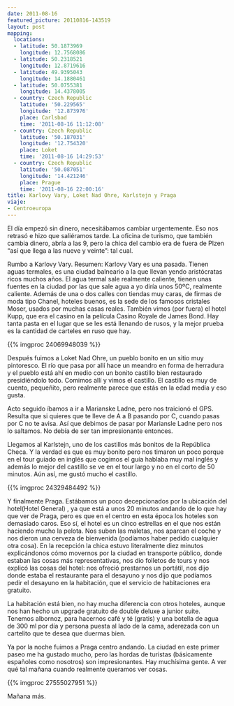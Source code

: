 ```yaml
---
date: 2011-08-16
featured_picture: 20110816-143519
layout: post
mapping:
  locations:
  - latitude: 50.1873969
    longitude: 12.7568086
  - latitude: 50.2318521
    longitude: 12.8719616
  - latitude: 49.9395043
    longitude: 14.1880461
  - latitude: 50.0755381
    longitude: 14.4378005
  - country: Czech Republic
    latitude: '50.229565'
    longitude: '12.873976'
    place: Carlsbad
    time: '2011-08-16 11:12:08'
  - country: Czech Republic
    latitude: '50.187031'
    longitude: '12.754320'
    place: Loket
    time: '2011-08-16 14:29:53'
  - country: Czech Republic
    latitude: '50.087051'
    longitude: '14.421246'
    place: Prague
    time: '2011-08-16 22:00:16'
title: Karlovy Vary, Loket Nad Ohre, Karlstejn y Praga
viaje:
- Centroeuropa
---
```


El día empezó sin dinero, necesitábamos cambiar urgentemente. Eso nos retrasó e hizo que saliéramos tarde. La oficina de turismo, que también cambia dinero, abría a las 9, pero la chica del cambio era de fuera de Plzen “así que llega a las nueve y veinte”: tal cual.

Rumbo a Karlovy Vary. Resumen: Karlovy Vary es una pasada. Tienen aguas termales, es una ciudad balneario a la que llevan yendo aristócratas ricos muchos años. El agua termal sale realmente caliente, tienen unas fuentes en la ciudad por las que sale agua a yo diría unos 50ºC, realmente caliente. Además de una o dos calles con tiendas muy caras, de firmas de moda tipo Chanel, hoteles buenos, es la sede de los famosos cristales Moser, usados por muchas casas reales. También vimos (por fuera) el hotel Kupp, que era el casino en la película Casino Royale de James Bond. Hay tanta pasta en el lugar que se les está llenando de rusos, y la mejor prueba es la cantidad de carteles en ruso que hay.

{{% imgproc 24069948039 %}}

Después fuimos a Loket Nad Ohre, un pueblo bonito en un sitio muy pintoresco. El río que pasa por allí hace un meandro en forma de herradura y el pueblo está ahí en medio con un bonito castillo bien restaurado presidiéndolo todo. Comimos allí y vimos el castillo. El castillo es muy de cuento, pequeñito, pero realmente parece que estás en la edad media y eso gusta.

Acto seguido íbamos a ir a Marianske Ladne, pero nos traicionó el GPS. Resulta que si quieres que te lleve de A a B pasando por C, cuando pasas por C no te avisa. Así que debimos de pasar por Mariansle Ladne pero nos lo saltamos. No debía de ser tan impresionante entonces.

Llegamos al Karlstejn, uno de los castillos más bonitos de la República Checa. Y la verdad es que es muy bonito pero nos timaron un poco porque en el tour guiado en inglés que cogimos el guía hablaba muy mal inglés y además lo mejor del castillo se ve en el tour largo y no en el corto de 50 minutos. Aún así, me gustó mucho el castillo.

{{% imgproc 24329484492 %}}

Y finalmente Praga. Estábamos un poco decepcionados por la ubicación del hotel(Hotel General) , ya que está a unos 20 minutos andando de lo que hay que ver de Praga, pero es que en el centro en esta época los hoteles son demasiado caros. Eso sí, el hotel es un cinco estrellas en el que nos están haciendo mucho la pelota. Nos suben las maletas, nos aparcan el coche y nos dieron una cerveza de bienvenida (podíamos haber pedido cualquier otra cosa). En la recepción la chica estuvo literalmente diez minutos explicándonos cómo movernos por la ciudad en transporte público, donde estaban las cosas más representativas, nos dio folletos de tours y nos explicó las cosas del hotel: nos ofreció prestarnos un portátil, nos dijo donde estaba el restaurante para el desayuno y nos dijo que podíamos pedir el desayuno en la habitación, que el servicio de habitaciones era gratuito.

La habitación está bien, no hay mucha diferencia con otros hoteles, aunque nos han hecho un upgrade gratuito de double deluxe a junior suite. Tenemos albornoz, para hacernos café y té (gratis) y una botella de agua de 300 ml por día y persona puesta al lado de la cama, aderezada con un cartelito que te desea que duermas bien.

Ya por la noche fuimos a Praga centro andando. La ciudad en este primer paseo me ha gustado mucho, pero las hordas de turistas (básicamente españoles como nosotros) son impresionantes. Hay muchísima gente. A ver qué tal mañana cuando realmente queramos ver cosas.

{{% imgproc 27555027951 %}}

Mañana más.